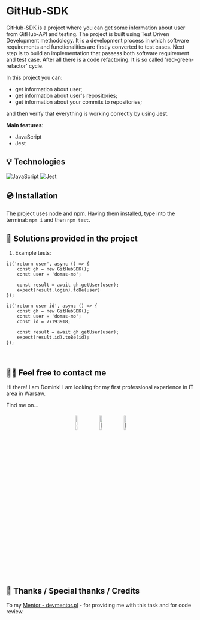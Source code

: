 # GitHub-SDK

GitHub-SDK is a project where you can get some information about user from GitHub-API and testing. The project is built using Test Driven Development methodology. It is a development process in which software requirements and functionalities are firstly converted to test cases. Next step is to build an implementation that passess both software requirement and test case. After all there is a code refactoring. It is so called 'red-green-refactor' cycle.

In this project you can: 
- get information about user;
- get information about user's repositories;
- get information about your commits to repositories;

and then verify that everything is working correctly by using Jest.

**Main features**:
- JavaScript
- Jest
&nbsp;
 
## 💡 Technologies

![JavaScript](https://img.shields.io/badge/javascript-%23323330.svg?style=for-the-badge&logo=javascript&logoColor=%23F7DF1E)
![Jest](https://img.shields.io/badge/-jest-%23C21325?style=for-the-badge&logo=jest&logoColor=white)
&nbsp;
 
## 💿 Installation

The project uses [node](https://nodejs.org/en/) and [npm](https://www.npmjs.com/). Having them installed, type into the terminal: `npm i` and then `npm test`.
&nbsp;

## 🤔 Solutions provided in the project

1. Example tests:
```
it('return user', async () => {
    const gh = new GitHubSDK();
    const user = 'domas-mo';

    const result = await gh.getUser(user);
    expect(result.login).toBe(user)
});
```

```
it('return user id', async () => {
    const gh = new GitHubSDK();
    const user = 'domas-mo';
    const id = 77193918;

    const result = await gh.getUser(user);
    expect(result.id).toBe(id);
});
```
&nbsp;

## 🙋‍♂️ Feel free to contact me

Hi there! I am Domink! I am looking for my first professional experience in IT area in Warsaw.

Find me on...

<p align="center">
	<a href="https://github.com/domas-mo"><img alt="github" width="10%" style="padding:5px" src="https://img.icons8.com/clouds/100/000000/github.png"/></a>
	<a href="https://www.linkedin.com/in/dominik-mo/"><img alt="linkedin" width="10%" style="padding:5px" src="https://img.icons8.com/clouds/100/000000/linkedin.png"/></a>
    <a href="mailto:dominik.mozdzen1@gmail.com"><img alt="linkedin" width="10%" style="padding:5px" src="https://img.icons8.com/clouds/100/000000/email.png"/></a>
</p>
&nbsp;

## 👏 Thanks / Special thanks / Credits

To my [Mentor - devmentor.pl](https://devmentor.pl/) - for providing me with this task and for code review.

